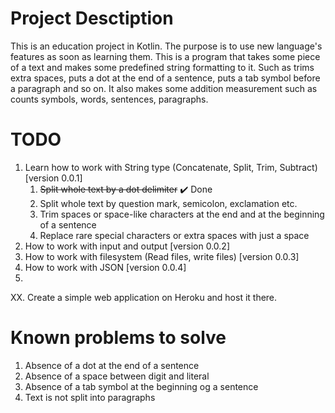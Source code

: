 # Project Desctiption

This is an education project in Kotlin. The purpose is to use new language's features as soon as learning them.
This is a program that takes some piece of a text and makes some predefined string formatting to it.
Such as trims extra spaces, puts a dot at the end of a sentence, puts a tab symbol before a paragraph and so on.
It also makes some addition measurement such as counts symbols, words, sentences, paragraphs.

# TODO

1. Learn how to work with String type (Concatenate, Split, Trim, Subtract) [version 0.0.1]
   1. ~~Split whole text by a dot delimiter~~ :heavy_check_mark: Done
   2. Split whole text by question mark, semicolon, exclamation etc.
   3. Trim spaces or space-like characters at the end and at the beginning of a sentence
   4. Replace rare special characters or extra spaces with just a space
2. How to work with input and output [version 0.0.2]
3. How to work with filesystem (Read files, write files) [version 0.0.3]
4. How to work with JSON [version 0.0.4]
5. 
XX. Create a simple web application on Heroku and host it there.

# Known problems to solve

1. Absence of a dot at the end of a sentence
2. Absence of a space between digit and literal
3. Absence of a tab symbol at the beginning og a sentence
4. Text is not split into paragraphs
